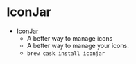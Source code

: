 # IconJar
- [IconJar](https://geticonjar.com/)
  -  A better way to manage icons
  - A better way to manage your icons.
  - `brew cask install iconjar`
